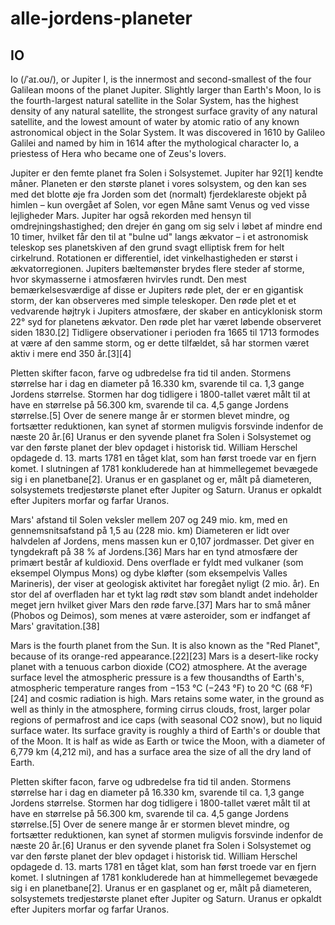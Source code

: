 # alle-jordens-planeter

## IO
Io (/ˈaɪ.oʊ/), or Jupiter I, is the innermost and second-smallest of the four Galilean moons of the planet Jupiter. Slightly larger than Earth's Moon, Io is the fourth-largest natural satellite in the Solar System, has the highest density of any natural satellite, the strongest surface gravity of any natural satellite, and the lowest amount of water by atomic ratio of any known astronomical object in the Solar System. It was discovered in 1610 by Galileo Galilei and named by him in 1614 after the mythological character Io, a priestess of Hera who became one of Zeus's lovers. 

Jupiter er den femte planet fra Solen i Solsystemet. Jupiter har 92[1] kendte måner. Planeten er den største planet i vores solsystem, og den kan ses med det blotte øje fra Jorden som det (normalt) fjerdeklareste objekt på himlen – kun overgået af Solen, vor egen Måne samt Venus og ved visse lejligheder Mars.
Jupiter har også rekorden med hensyn til omdrejningshastighed; den drejer én gang om sig selv i løbet af mindre end 10 timer, hvilket får den til at "bulne ud" langs ækvator – i et astronomisk teleskop ses planetskiven af den grund svagt elliptisk frem for helt cirkelrund. Rotationen er differentiel, idet vinkelhastigheden er størst i ækvatorregionen.
Jupiters bæltemønster brydes flere steder af storme, hvor skymasserne i atmosfæren hvirvles rundt. Den mest bemærkelsesværdige af disse er Jupiters røde plet, der er en gigantisk storm, der kan observeres med simple teleskoper. Den røde plet et et vedvarende højtryk i Jupiters atmosfære, der skaber en anticyklonisk storm 22° syd for planetens ækvator. Den røde plet har været løbende observeret siden 1830.[2] Tidligere observationer i perioden fra 1665 til 1713 formodes at være af den samme storm, og er dette tilfældet, så har stormen været aktiv i mere end 350 år.[3][4]

Pletten skifter facon, farve og udbredelse fra tid til anden. Stormens størrelse har i dag en diameter på 16.330 km, svarende til ca. 1,3 gange Jordens størrelse. Stormen har dog tidligere i 1800-tallet været målt til at have en størrelse på 56.300 km, svarende til ca. 4,5 gange Jordens størrelse.[5] Over de senere mange år er stormen blevet mindre, og fortsætter reduktionen, kan synet af stormen muligvis forsvinde indenfor de næste 20 år.[6]
Uranus er den syvende planet fra Solen i Solsystemet og var den første planet der blev opdaget i historisk tid. William Herschel opdagede d. 13. marts 1781 en tåget klat, som han først troede var en fjern komet. I slutningen af 1781 konkluderede han at himmellegemet bevægede sig i en planetbane[2]. Uranus er en gasplanet og er, målt på diameteren, solsystemets tredjestørste planet efter Jupiter og Saturn. Uranus er opkaldt efter Jupiters morfar og farfar Uranos.

Mars' afstand til Solen veksler mellem 207 og 249 mio. km, med en gennemsnitsafstand på 1,5 au (228 mio. km) Diameteren er lidt over halvdelen af Jordens, mens massen kun er 0,107 jordmasser. Det giver en tyngdekraft på 38 % af Jordens.[36] Mars har en tynd atmosfære der primært består af kuldioxid. Dens overflade er fyldt med vulkaner (som eksempel Olympus Mons) og dybe kløfter (som eksempelvis Valles Marineris), der viser at geologisk aktivitet har foregået nyligt (2 mio. år). En stor del af overfladen har et tykt lag rødt støv som blandt andet indeholder meget jern hvilket giver Mars den røde farve.[37] Mars har to små måner (Phobos og Deimos), som menes at være asteroider, som er indfanget af Mars' gravitation.[38]


Mars is the fourth planet from the Sun. It is also known as the "Red Planet", because of its orange-red appearance.[22][23] Mars is a desert-like rocky planet with a tenuous carbon dioxide (CO2) atmosphere. At the average surface level the atmospheric pressure is a few thousandths of Earth's, atmospheric temperature ranges from −153 °C (−243 °F) to 20 °C (68 °F)[24] and cosmic radiation is high. Mars retains some water, in the ground as well as thinly in the atmosphere, forming cirrus clouds, frost, larger polar regions of permafrost and ice caps (with seasonal CO2 snow), but no liquid surface water. Its surface gravity is roughly a third of Earth's or double that of the Moon. It is half as wide as Earth or twice the Moon, with a diameter of 6,779 km (4,212 mi), and has a surface area the size of all the dry land of Earth.

Pletten skifter facon, farve og udbredelse fra tid til anden. Stormens størrelse har i dag en diameter på 16.330 km, svarende til ca. 1,3 gange Jordens størrelse. Stormen har dog tidligere i 1800-tallet været målt til at have en størrelse på 56.300 km, svarende til ca. 4,5 gange Jordens størrelse.[5] Over de senere mange år er stormen blevet mindre, og fortsætter reduktionen, kan synet af stormen muligvis forsvinde indenfor de næste 20 år.[6]
Uranus er den syvende planet fra Solen i Solsystemet og var den første planet der blev opdaget i historisk tid. William Herschel opdagede d. 13. marts 1781 en tåget klat, som han først troede var en fjern komet. I slutningen af 1781 konkluderede han at himmellegemet bevægede sig i en planetbane[2]. Uranus er en gasplanet og er, målt på diameteren, solsystemets tredjestørste planet efter Jupiter og Saturn. Uranus er opkaldt efter Jupiters morfar og farfar Uranos.
